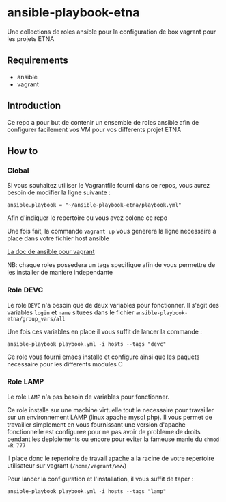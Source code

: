 # ansible-playbook-etna
Une collections de roles ansible pour la configuration de box vagrant pour les projets ETNA

## Requirements

* ansible
* vagrant

## Introduction

Ce repo a pour but de contenir un ensemble de roles ansible afin de configurer facilement vos VM pour vos differents projet
ETNA

## How to

### Global

Si vous souhaitez utiliser le Vagrantfile fourni dans ce repos, vous aurez besoin de modifier la ligne suivante :

``ansible.playbook = "~/ansible-playbook-etna/playbook.yml"``

Afin d'indiquer le repertoire ou vous avez colone ce repo

Une fois fait, la commande ``vagrant up`` vous generera la ligne necessaire a place dans votre fichier host ansible

[La doc de ansible pour vagrant](http://docs.ansible.com/ansible/guide_vagrant.html#running-ansible-manually)

NB: chaque roles possedera un tags specifique afin de vous permettre de les installer de maniere independante

### Role DEVC

Le role ``DEVC`` n'a besoin que de deux variables pour fonctionner.
Il s'agit des variables ``login`` et ``name`` situees dans le fichier ``ansible-playbook-etna/group_vars/all``

Une fois ces variables en place il vous suffit de lancer la commande :

``ansible-playbook playbook.yml -i hosts --tags "devc"``

Ce role vous fourni emacs installe et configure ainsi que les paquets necessaire pour les differents modules C

### Role LAMP

Le role ``LAMP`` n'a pas besoin de variables pour fonctionner.

Ce role installe sur une machine virtuelle tout le necessaire pour travailler sur un environnement LAMP (linux apache mysql php).
Il vous permet de travailler simplement en vous fournissant une version d'apache fonctionnelle est configuree pour ne pas avoir de probleme de droits pendant les deploiements ou encore pour eviter la fameuse manie du ``chmod -R 777``

Il place donc le repertoire de travail apache a la racine de votre repertoire utilisateur sur vagrant (``/home/vagrant/www``)

Pour lancer la configuration et l'installation, il vous suffit de taper :

``ansible-playbook playbook.yml -i hosts --tags "lamp"``

